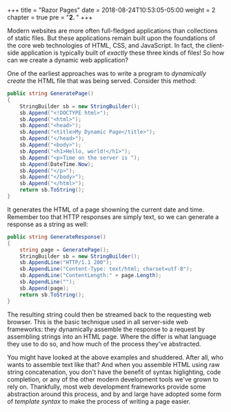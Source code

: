 +++
title = "Razor Pages"
date = 2018-08-24T10:53:05-05:00
weight = 2
chapter = true
pre = "<b>2. </b>"
+++

Modern websites are more often full-fledged applications than collections of static files.  But these applications remain built upon the foundations of the core web technologies of HTML, CSS, and JavaScript.  In fact, the client-side application is typically built of _exactly_ these three kinds of files!  So how can we create a dynamic web application?

One of the earliest approaches was to write a program to _dynamically create_ the HTML file that was being served.  Consider this method:

```csharp 
public string GeneratePage() 
{
    StringBuilder sb = new StringBuilder();
    sb.Append("<!DOCTYPE html>");
    sb.Append("<html>");
    sb.Append("<head>");
    sb.Append("<title>My Dynamic Page</title>");
    sb.Append("</head>");
    sb.Append("<body>");
    sb.Append("<h1>Hello, world!</h1>");
    sb.Append("<p>Time on the server is ");
    sb.Append(DateTime.Now);
    sb.Append("</p>");
    sb.Append("</body>");
    sb.Append("</html>");
    return sb.ToString();
}
```

It generates the HTML of a page showning the current date and time.  Remember too that HTTP responses are simply text, so we can generate a response as a string as well:

```csharp
public string GenerateResponse()
{
    string page = GeneratePage();
    StringBuilder sb = new StringBuilder();
    sb.AppendLine("HTTP/1.1 200");
    sb.AppendLine("Content-Type: text/html; charset=utf-8");
    sb.AppendLine("ContentLength:" + page.Length);
    sb.AppendLine("");
    sb.Append(page);
    return sb.ToString();
}
```

The resulting string could then be streamed back to the requesting web browser.  This is the basic technique used in all server-side web frameworks: they dynamically assemble the response to a request by assembling strings into an HTML page.  Where the differ is what language they use to do so, and how much of the process they've abstracted.

You might have looked at the above examples and shuddered.  After all, who wants to assemble text like that?  And when you assemble HTML using raw string concatenation, you don't have the benefit of syntax higlighting, code completion, or any of the other modern development tools we've grown to rely on.  Thankfully, most web development frameworks provide some abstraction around this process, and by and large have adopted some form of _template syntax_ to make the process of writing a page easier.